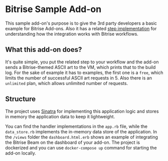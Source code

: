 # Bitrise Sample Add-on

This sample add-on's purpose is to give the 3rd party developers a basic example for Bitrise Add-ons. Also it has a related [step implementation](https://www.bitrise.io/integrations/steps/ascii-generator) for understanding how the integration works with Bitrise workflows.

## What this add-on does?

It's quite simple, you put the related step to your workflow and the add-on sends a Bitrise-themed ASCII art to the VM, which prints that to the build log. For the sake of example it has to examples, the first one is a `free`, which limits the number of successful ASCII art requests in 5. Also there is an `unlimited` plan, which allows unlimited number of requests.

## Structure

The project uses [Sinatra](http://sinatrarb.com) for implementing this application logic and stores in memory the application data to keep it lightweight.

You can find the handler implementations in the `app.rb` file, while the `data_store.rb` implements the in-memory data store of the application. In the `/views` folder the `dashboard.html.erb` shows an example of integrating the Bitrise Beam on the dashboard of your add-on. The project is dockerized and you can use `docker-compose up` command for starting the add-on locally.
